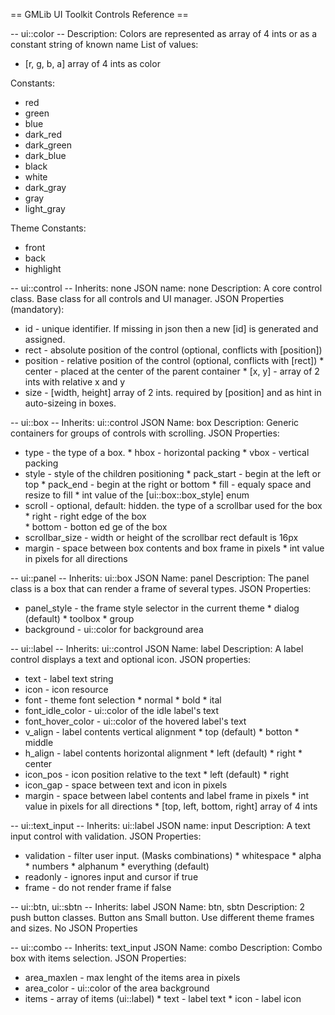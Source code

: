 == GMLib UI Toolkit Controls Reference ==

-- ui::color --
Description: Colors are represented as array of 4 ints or as a constant string of known name
List of values:
 * [r, g, b, a] array of 4 ints as color

Constants:
 * red
 * green
 * blue
 * dark_red
 * dark_green
 * dark_blue
 * black
 * white
 * dark_gray
 * gray
 * light_gray

Theme Constants:
 * front
 * back
 * highlight

-- ui::control --
Inherits: none
JSON name: none
Description: A core control class. 
             Base class for all controls and UI manager.
JSON Properties (mandatory):
* id       - unique identifier. If missing in json then 
             a new [id] is generated and assigned.
* rect     - absolute position of the control (optional, conflicts with [position])
* position - relative position of the control (optional, conflicts with [rect])
             * center - placed at the center of the parent container
             * [x, y] - array of 2 ints with relative x and y
* size     - [width, height] array of 2 ints.
             required by [position] and as hint in auto-sizeing in boxes.

-- ui::box --
Inherits: ui::control
JSON Name: box
Description: Generic containers for groups of controls with scrolling.
JSON Properties:
* type           - the type of a box.
                   * hbox - horizontal packing
                   * vbox - vertical packing
* style          - style of the children positioning
                   * pack_start - begin at the left or top
                   * pack_end   - begin at the right or bottom
                   * fill       - equaly space and resize to fill
                   * int value of the [ui::box::box_style] enum
* scroll         - optional, default: hidden. the type of a scrollbar used for the box
                   * right  - right edge of the box  
                   * bottom - botton ed       ge of the box
* scrollbar_size - width or height of the scrollbar rect
                   default is 16px
* margin         - space between box contents and box frame in pixels
                   * int value in pixels for all directions
                   

-- ui::panel -- 
Inherits: ui::box
JSON Name: panel
Description: The panel class is a box that can render a frame of several types.
JSON Properties:
* panel_style   - the frame style selector in the current theme
                  * dialog (default)
                  * toolbox
                  * group
* background    - ui::color for background area

-- ui::label --
Inherits: ui::control
JSON Name: label 
Description: A label control displays a text and optional icon.
JSON properties:
* text      - label text string
* icon      - icon resource
* font      - theme font selection
              * normal
              * bold
              * ital
* font_idle_color  - ui::color of the idle label's text
* font_hover_color - ui::color of the hovered label's text
* v_align   - label contents vertical alignment
              * top (default)
              * botton
              * middle
* h_align   - label contents horizontal alignment
              * left (default)
              * right
              * center
* icon_pos   - icon position relative to the text
               * left (default)
               * right
* icon_gap   - space between text and icon in pixels
* margin     - space between label contents and label frame in pixels
               * int value in pixels for all directions
               * [top, left, bottom, right] array of 4 ints

-- ui::text_input --
Inherits: ui::label
JSON name: input
Description: A text input control with validation.
JSON Properties:
* validation - filter user input. (Masks combinations)
             * whitespace
             * alpha
             * numbers
             * alphanum
             * everything (default)
* readonly   - ignores input and cursor if true
* frame      - do not render frame if false

-- ui::btn, ui::sbtn --
Inherits: label
JSON Name: btn, sbtn
Description: 2 push button classes. Button ans Small button.
             Use different theme frames and sizes.
No JSON Properties

-- ui::combo --
Inherits: text_input
JSON Name: combo
Description: Combo box with items selection.
JSON Properties:
* area_maxlen     - max lenght of the items area in pixels
* area_color      - ui::color of the area background
* items           - array of items (ui::label)
                    * text - label text
                    * icon - label icon